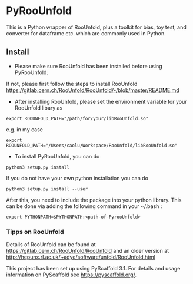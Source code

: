 # PyRooUnfold
This is a Python wrapper of RooUnfold, plus a toolkit for bias, toy test, and converter for dataframe etc. which are commonly used in Python. 



## Install

- Please make sure RooUnfold has been installed before using PyRooUnfold.

If not, please first follow the steps to install RooUnfold https://gitlab.cern.ch/RooUnfold/RooUnfold/-/blob/master/README.md

- After installing RooUnfold, please set the environment variable for your RooUnfold libary as

```
export ROOUNFOLD_PATH="/path/for/your/libRooUnfold.so"
```

e.g. in my case

```
export ROOUNFOLD_PATH="/Users/caolu/Workspace/RooUnfold/libRooUnfold.so"
```

- To install PyRooUnfold, you can do

```
python3 setup.py install
```

If you do not have your own python installation you can do

```
python3 setup.py install --user
```

After this, you need to include the package into your python library. This can be done via adding the following command in your ~/.bash :

```
export PYTHONPATH=$PYTHONPATH:<path-of-PyrooUnfold>
```

### Tipps on RooUnfold

Details of RooUnfold can be found at
https://gitlab.cern.ch/RooUnfold/RooUnfold and an older version at http://hepunx.rl.ac.uk/~adye/software/unfold/RooUnfold.html


This project has been set up using PyScaffold 3.1. For details and usage
information on PyScaffold see https://pyscaffold.org/.
